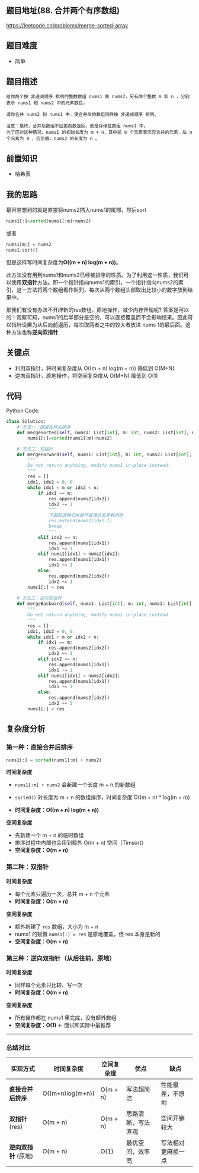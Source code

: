 ## 题目地址(88. 合并两个有序数组)

https://leetcode.cn/problems/merge-sorted-array
## 题目难度
- 简单

## 题目描述

```
给你两个按 非递减顺序 排列的整数数组 nums1 和 nums2，另有两个整数 m 和 n ，分别表示 nums1 和 nums2 中的元素数目。

请你合并 nums2 到 nums1 中，使合并后的数组同样按 非递减顺序 排列。

注意：最终，合并后数组不应由函数返回，而是存储在数组 nums1 中。
为了应对这种情况，nums1 的初始长度为 m + n，其中前 m 个元素表示应合并的元素，后 n 个元素为 0 ，应忽略。nums2 的长度为 n 。
```

## 前置知识

- 哈希表


## 我的思路

最容易想到的就是直接将nums2插入nums1的尾部，然后sort
```py
nums1[:]=sorted(nums1[:m]+nums2)
```
或者
```py
nums1[m:] = nums2
nums1.sort()
```
但是这样写时间复杂度为**O((m + n) log(m + n))**。

此方法没有用到nums1和nums2已经被排序的性质。为了利用这一性质，我们可以使用**双指针**方法。即一个指针指向nums1的索引，一个指针指向nums2的索引，这一方法将两个数组看作队列，每次从两个数组头部取出比较小的数字放到结果中。

那我们有没有办法不开辟新的res数组，原地操作，减少内存开销呢?
答案是可以的！观察可知，nums1的后半部分是空的，可以直接覆盖而不会影响结果。因此可以指针设置为从后向前遍历，每次取两者之中的较大者放进 nums 1的最后面。这种方法也称**逆向双指针**

## 关键点
- 利用双指针，将时间复杂度从 O((m + n) log(m + n)) 降低到 O(M+N)
- 逆向双指针，原地操作，将空间复杂度从 O(M+N) 降低到 O(1)

## 代码

Python Code:

```py
class Solution:
    # 方法一：直接合并后排序
    def mergeSorted(self, nums1: List[int], m: int, nums2: List[int], n: int) -> None:
        nums1[:]=sorted(nums1[:m]+nums2)

    # 方法二：双指针
    def mergeForward(self, nums1: List[int], m: int, nums2: List[int], n: int) -> None:
        """
        Do not return anything, modify nums1 in-place instead.
        """
        res = []
        idx1, idx2 = 0, 0
        while idx1 < m or idx2 < n:
            if idx1 == m:
                res.append(nums2[idx2])
                idx2 += 1
                """
                下面的这种切片操作会慢点且多耗内存
                res.extend(nums2[idx2:])
                break
                """
            elif idx2 == n:
                res.append(nums1[idx1])
                idx1 += 1
            elif nums1[idx1] < nums2[idx2]:
                res.append(nums1[idx1])
                idx1 += 1
            else:
                res.append(nums2[idx2])
                idx2 += 1
        nums1[:] = res
        
    # 方法三：逆向双指针
    def mergeBackward(self, nums1: List[int], m: int, nums2: List[int], n: int) -> None:
        """
        Do not return anything, modify nums1 in-place instead.
        """
        res = []
        idx1, idx2 = 0, 0
        while idx1 < m or idx2 < n:
            if idx1 == m:
                res.append(nums2[idx2])
                idx2 += 1
            elif idx2 == n:
                res.append(nums1[idx1])
                idx1 += 1
            elif nums1[idx1] < nums2[idx2]:
                res.append(nums1[idx1])
                idx1 += 1
            else:
                res.append(nums2[idx2])
                idx2 += 1
        nums1[:] = res
```

## 复杂度分析

### 第一种：**直接合并后排序**

```python
nums1[:] = sorted(nums1[:m] + nums2)
```

**时间复杂度**

* `nums1[:m] + nums2` 会新建一个长度 m + n 的新数组

* `sorted()` 对长度为 m + n 的数组排序，时间复杂度 O((m + n) \* log(m + n))

* **时间复杂度：O((m + n) log(m + n))**

**空间复杂度**

* 先新建一个 m + n 的临时数组
* 排序过程中内部也会用到额外 O(m + n) 空间（Timsort）
* **空间复杂度：O(m + n)**

### 第二种：**双指针**

**时间复杂度**

* 每个元素只遍历一次，总共 m + n 个元素
* **时间复杂度：O(m + n)**

**空间复杂度**

* 额外新建了 `res` 数组，大小为 m + n
* nums1 的赋值 `nums1[:] = res` 是原地覆盖，但 res 本身是新的
* **空间复杂度：O(m + n)**

### 第三种：**逆向双指针（从后往前，原地）**

**时间复杂度**

* 同样每个元素只比较、写一次
* **时间复杂度：O(m + n)**

**空间复杂度**

* 所有操作都在 nums1 里完成，没有额外数组
* **空间复杂度：O(1)** ← 面试和实际中最推荐

---

### 总结对比

| 实现方式                   | 时间复杂度            | 空间复杂度    | 优点        | 缺点        |
| ---------------------- | ---------------- | -------- | --------- | --------- |
| **直接合并后排序**          | O((m+n)log(m+n)) | O(m + n) | 写法超简洁     | 性能最差，不原地  |
| **双指针** (res) | O(m + n)         | O(m + n) | 思路清晰，写法直观 | 空间开销较大    |
| **逆向双指针** (原地) | O(m + n)         | O(1)     | 最优空间，效率高  | 写法相对更麻烦一点 |


